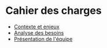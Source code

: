# Cahier des charges

- [Contexte et enjeux](./contexte-enjeux.md)
- [Analyse des besoins](./analyse-des-besoins.md)
- [Présentation de l'équipe](./presentation-equipe.md)
